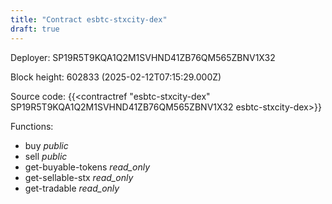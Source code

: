 ```yaml
---
title: "Contract esbtc-stxcity-dex"
draft: true
---
```

Deployer: SP19R5T9KQA1Q2M1SVHND41ZB76QM565ZBNV1X32


 



Block height: 602833 (2025-02-12T07:15:29.000Z)

Source code: {{<contractref "esbtc-stxcity-dex" SP19R5T9KQA1Q2M1SVHND41ZB76QM565ZBNV1X32 esbtc-stxcity-dex>}}

Functions:

* buy _public_
* sell _public_
* get-buyable-tokens _read_only_
* get-sellable-stx _read_only_
* get-tradable _read_only_
